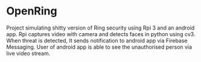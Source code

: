 # OpenRing
Project simulating shitty version of Ring security using Rpi 3 and an android app.
Rpi captures video with camera and detects faces in python using cv3.
When threat is detected, It sends notification to android app via Firebase Messaging.
User of android app is able to see the unauthorised person via live video stream.
